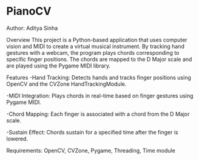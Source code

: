 # PianoCV
Author: Aditya Sinha

Overview
This project is a Python-based application that uses computer vision and MIDI to create a virtual musical instrument. By tracking hand gestures with a webcam, the program plays chords corresponding to specific finger positions. The chords are mapped to the D Major scale and are played using the Pygame MIDI library.

Features
-Hand Tracking: Detects hands and tracks finger positions using OpenCV and the CVZone HandTrackingModule.

-MIDI Integration: Plays chords in real-time based on finger gestures using Pygame MIDI.

-Chord Mapping: Each finger is associated with a chord from the D Major scale.

-Sustain Effect: Chords sustain for a specified time after the finger is lowered.

Requirements:
OpenCV, CVZone, Pygame, Threading, Time module



 
